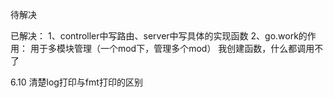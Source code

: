 待解决



已解决：
1、controller中写路由、server中写具体的实现函数
2、go.work的作用： 用于多模块管理（一个mod下，管理多个mod）
我创建函数，什么都调用不了
 
6.10 清楚log打印与fmt打印的区别
